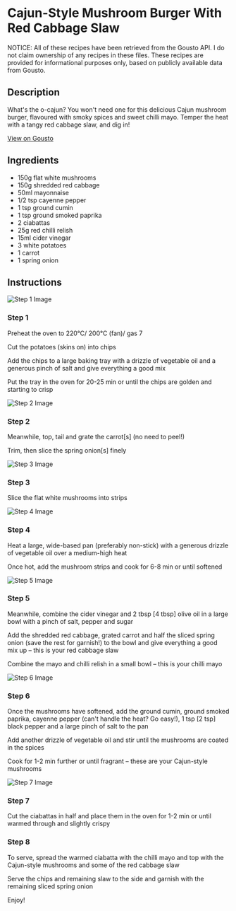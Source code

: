 # Cajun-Style Mushroom Burger With Red Cabbage Slaw

NOTICE: All of these recipes have been retrieved from the Gousto API. I do not claim ownership of any recipes in these files. These recipes are provided for informational purposes only, based on publicly available data from Gousto.

## Description

What's the o-cajun? You won't need one for this delicious Cajun mushroom burger, flavoured with smoky spices and sweet chilli mayo. Temper the heat with a tangy red cabbage slaw, and dig in!  

[View on Gousto](https://www.gousto.co.uk/recipes/cookbook/cajun-mushroom-burger-with-red-cabbage-slaw)

## Ingredients

- 150g flat white mushrooms
- 150g shredded red cabbage
- 50ml mayonnaise
- 1/2 tsp cayenne pepper
- 1 tsp ground cumin
- 1 tsp ground smoked paprika
- 2 ciabattas
- 25g red chilli relish
- 15ml cider vinegar
- 3 white potatoes
- 1 carrot
- 1 spring onion

## Instructions

![Step 1 Image](https://production-media.gousto.co.uk/cms/recipe-step-image/step-1-1626951296662-x200.jpg)

### Step 1

Preheat the oven to 220°C/ 200°C (fan)/ gas 7

Cut the potatoes (skins on) into chips

Add the chips to a large baking tray with a drizzle of vegetable oil and a generous pinch of salt and give everything a good mix

Put the tray in the oven for 20-25 min or until the chips are golden and starting to crisp

![Step 2 Image](https://production-media.gousto.co.uk/cms/recipe-step-image/Grated-carrot-sliced-spring-onion-1631788711382-x200.jpg)

### Step 2

Meanwhile, top, tail and grate the carrot<span class="text-danger">[s]</span> (no need to peel!)

Trim, then slice the spring onion<span class="text-danger">[s]</span> finely

![Step 3 Image](https://production-media.gousto.co.uk/cms/recipe-step-image/step-3-1626951304728-x200.jpg)

### Step 3

Slice the flat white mushrooms into strips

![Step 4 Image](https://production-media.gousto.co.uk/cms/recipe-step-image/step-4-1626951308731-x200.jpg)

### Step 4

Heat a large, wide-based pan (preferably non-stick) with a generous drizzle of vegetable oil over a medium-high heat

Once hot, add the mushroom strips and cook for 6-8 min or until softened

![Step 5 Image](https://production-media.gousto.co.uk/cms/recipe-step-image/step-5-1626951334572-x200.jpg)

### Step 5

Meanwhile, combine the cider vinegar and 2 tbsp<span class="text-danger"> [4 tbsp]</span> olive oil in a large bowl with a pinch of salt, pepper and sugar

Add the shredded red cabbage, grated carrot and half the sliced spring onion (save the rest for garnish!) to the bowl and give everything a good mix up – this is your red cabbage slaw

Combine the mayo and chilli relish in a small bowl – this is your chilli mayo

![Step 6 Image](https://production-media.gousto.co.uk/cms/recipe-step-image/step-6-1626951315860-x200.jpg)

### Step 6

Once the mushrooms have softened, add the ground cumin, ground smoked paprika, cayenne pepper (can't handle the heat? Go easy!), 1 tsp<span class="text-danger"> [2 tsp] </span>black pepper and a large pinch of salt to the pan

Add another drizzle of vegetable oil and stir until the mushrooms are coated in the spices

Cook for 1-2 min further or until fragrant – these are your Cajun-style mushrooms

![Step 7 Image](https://production-media.gousto.co.uk/cms/recipe-step-image/step-7-1626951339302-x200.jpg)

### Step 7

Cut the ciabattas in half and place them in the oven for 1-2 min or until warmed through and slightly crispy

### Step 8

To serve, spread the warmed ciabatta with the chilli mayo and top with the Cajun-style mushrooms and some of the red cabbage slaw

Serve the chips and remaining slaw to the side and garnish with the remaining sliced spring onion

Enjoy!

